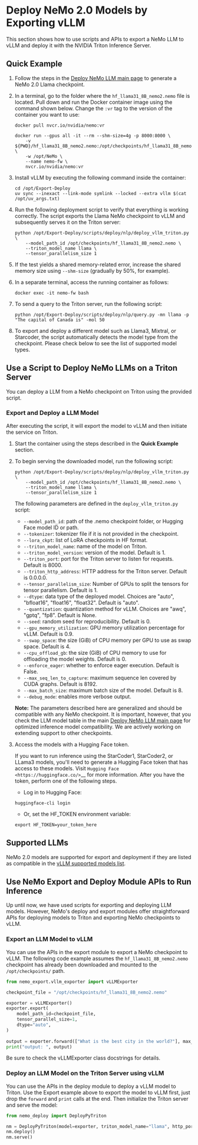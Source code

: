 # Deploy NeMo 2.0 Models by Exporting vLLM

This section shows how to use scripts and APIs to export a NeMo LLM to vLLM and deploy it with the NVIDIA Triton Inference Server.

## Quick Example

1. Follow the steps in the [Deploy NeMo LLM main page](../../index.md) to generate a NeMo 2.0 Llama checkpoint.

2. In a terminal, go to the folder where the ``hf_llama31_8B_nemo2.nemo`` file is located. Pull down and run the Docker container image using the command shown below. Change the ``:vr`` tag to the version of the container you want to use:

   ```shell
   docker pull nvcr.io/nvidia/nemo:vr

   docker run --gpus all -it --rm --shm-size=4g -p 8000:8000 \
       -v ${PWD}/hf_llama31_8B_nemo2.nemo:/opt/checkpoints/hf_llama31_8B_nemo2.nemo \
       -w /opt/NeMo \
       --name nemo-fw \
       nvcr.io/nvidia/nemo:vr
   ```

3. Install vLLM by executing the following command inside the container:

   ```shell
   cd /opt/Export-Deploy
   uv sync --inexact --link-mode symlink --locked --extra vllm $(cat /opt/uv_args.txt)

   ```

4. Run the following deployment script to verify that everything is working correctly. The script exports the Llama NeMo checkpoint to vLLM and subsequently serves it on the Triton server:

   ```shell
   python /opt/Export-Deploy/scripts/deploy/nlp/deploy_vllm_triton.py \
       --model_path_id /opt/checkpoints/hf_llama31_8B_nemo2.nemo \
       --triton_model_name llama \
       --tensor_parallelism_size 1
   ```

5. If the test yields a shared memory-related error, increase the shared memory size using ``--shm-size`` (gradually by 50%, for example).

6. In a separate terminal, access the running container as follows:

   ```shell
   docker exec -it nemo-fw bash
   ```

7. To send a query to the Triton server, run the following script:

   ```shell
   python /opt/Export-Deploy/scripts/deploy/nlp/query.py -mn llama -p "The capital of Canada is" -mol 50
   ```

8. To export and deploy a different model such as Llama3, Mixtral, or Starcoder, the script automatically detects the model type from the checkpoint. Please check below to see the list of supported model types.


## Use a Script to Deploy NeMo LLMs on a Triton Server

You can deploy a LLM from a NeMo checkpoint on Triton using the provided script.

### Export and Deploy a LLM Model

After executing the script, it will export the model to vLLM and then initiate the service on Triton.

1. Start the container using the steps described in the **Quick Example** section.

2. To begin serving the downloaded model, run the following script:

   ```shell
   python /opt/Export-Deploy/scripts/deploy/nlp/deploy_vllm_triton.py \
       --model_path_id /opt/checkpoints/hf_llama31_8B_nemo2.nemo \
       --triton_model_name llama \
       --tensor_parallelism_size 1
   ```

   The following parameters are defined in the ``deploy_vllm_triton.py`` script:

   - ``--model_path_id``: path of the .nemo checkpoint folder, or Hugging Face model ID or path.
   - ``--tokenizer``: tokenizer file if it is not provided in the checkpoint.
   - ``--lora_ckpt``: list of LoRA checkpoints in HF format.
   - ``--triton_model_name``: name of the model on Triton.
   - ``--triton_model_version``: version of the model. Default is 1.
   - ``--triton_port``: port for the Triton server to listen for requests. Default is 8000.
   - ``--triton_http_address``: HTTP address for the Triton server. Default is 0.0.0.0.
   - ``--tensor_parallelism_size``: Number of GPUs to split the tensors for tensor parallelism. Default is 1.
   - ``--dtype``: data type of the deployed model. Choices are "auto", "bfloat16", "float16", "float32". Default is "auto".
   - ``--quantization``: quantization method for vLLM. Choices are "awq", "gptq", "fp8". Default is None.
   - ``--seed``: random seed for reproducibility. Default is 0.
   - ``--gpu_memory_utilization``: GPU memory utilization percentage for vLLM. Default is 0.9.
   - ``--swap_space``: the size (GiB) of CPU memory per GPU to use as swap space. Default is 4.
   - ``--cpu_offload_gb``: the size (GiB) of CPU memory to use for offloading the model weights. Default is 0.
   - ``--enforce_eager``: whether to enforce eager execution. Default is False.
   - ``--max_seq_len_to_capture``: maximum sequence len covered by CUDA graphs. Default is 8192.
   - ``--max_batch_size``: maximum batch size of the model. Default is 8. 
   - ``--debug_mode``: enables more verbose output. 
   
   **Note:** The parameters described here are generalized and should be compatible with any NeMo checkpoint. It is important, however, that you check the LLM model table in the main [Deploy NeMo LLM main page](../../index.md) for optimized inference model compatibility. We are actively working on extending support to other checkpoints.


3. Access the models with a Hugging Face token.

   If you want to run inference using the StarCoder1, StarCoder2, or LLama3 models, you'll need to generate a Hugging Face token that has access to these models. Visit `Hugging Face <https://huggingface.co/>`__ for more information. After you have the token, perform one of the following steps.

   - Log in to Hugging Face:

   ```shell
   huggingface-cli login
   ```

   - Or, set the HF_TOKEN environment variable:

   ```shell
   export HF_TOKEN=your_token_here
   ```

## Supported LLMs

NeMo 2.0 models are supported for export and deployment if they are listed as compatible in the [vLLM supported models list](https://docs.vllm.ai/en/v0.9.2/models/supported_models.html).

## Use NeMo Export and Deploy Module APIs to Run Inference

Up until now, we have used scripts for exporting and deploying LLM models. However, NeMo's deploy and export modules offer straightforward APIs for deploying models to Triton and exporting NeMo checkpoints to vLLM.


### Export an LLM Model to vLLM

You can use the APIs in the export module to export a NeMo checkpoint to vLLM. The following code example assumes the ``hf_llama31_8B_nemo2.nemo`` checkpoint has already been downloaded and mounted to the ``/opt/checkpoints/`` path.

```python
from nemo_export.vllm_exporter import vLLMExporter

checkpoint_file = "/opt/checkpoints/hf_llama31_8B_nemo2.nemo"

exporter = vLLMExporter()
exporter.export(
    model_path_id=checkpoint_file,
    tensor_parallel_size=1,
    dtype="auto",
)
   
output = exporter.forward(["What is the best city in the world?"], max_output_len=50, top_k=1, top_p=0.0, temperature=1.0)
print("output: ", output)
```

Be sure to check the vLLMExporter class docstrings for details.


### Deploy an LLM Model on the Triton Server using vLLM

You can use the APIs in the deploy module to deploy a vLLM model to Triton. Use the Export example above to export the model to vLLM first, just drop the ``forward`` and ``print`` calls at the end. Then initialize the Triton server and serve the model:

```python
from nemo_deploy import DeployPyTriton

nm = DeployPyTriton(model=exporter, triton_model_name="llama", http_port=8000)
nm.deploy()
nm.serve()
```

